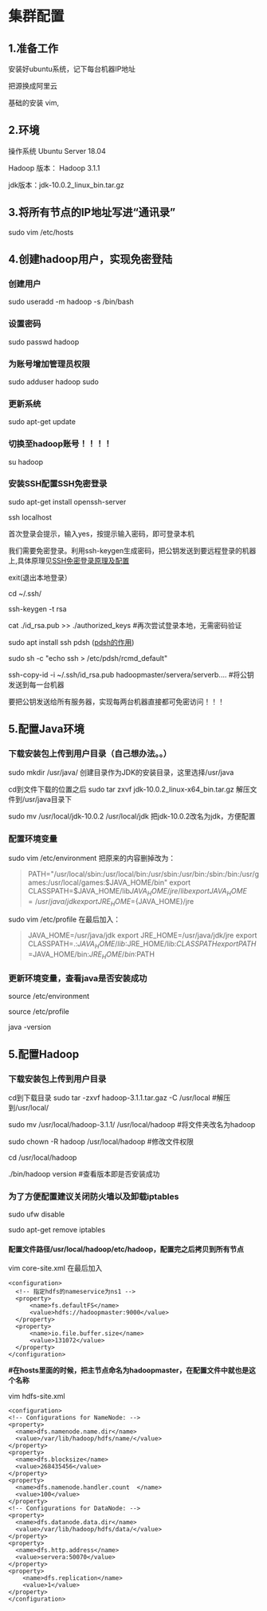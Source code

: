 # 集群配置
## 1.准备工作
安装好ubuntu系统，记下每台机器IP地址

把源换成阿里云

基础的安装 vim,

## 2.环境
操作系统 Ubuntu Server 18.04

Hadoop 版本： Hadoop 3.1.1

jdk版本：jdk-10.0.2_linux_bin.tar.gz

## 3.将所有节点的IP地址写进“通讯录”
sudo vim /etc/hosts

## 4.创建hadoop用户，实现免密登陆

### 创建用户
sudo useradd -m hadoop -s /bin/bash

### 设置密码
sudo passwd hadoop

### 为账号增加管理员权限
sudo adduser hadoop sudo


### 更新系统
sudo apt-get update

### 切换至hadoop账号！！！！
su hadoop

### 安装SSH配置SSH免密登录
sudo apt-get install openssh-server

ssh localhost

首次登录会提示，输入yes，按提示输入密码，即可登录本机

我们需要免密登录。利用ssh-keygen生成密码，把公钥发送到要远程登录的机器上,具体原理见[SSH免密登录原理及配置](https://my.oschina.net/binxin/blog/651565)

exit(退出本地登录）

cd ~/.ssh/

ssh-keygen -t rsa

cat ./id_rsa.pub >> ./authorized_keys #再次尝试登录本地，无需密码验证

sudo apt install ssh pdsh ([pdsh的作用](http://blog.51cto.com/ixdba/1550184))

sudo sh -c "echo ssh > /etc/pdsh/rcmd_default"

ssh-copy-id -i ~/.ssh/id_rsa.pub  hadoopmaster/servera/serverb.... #将公钥发送到每一台机器

要把公钥发送给所有服务器，实现每两台机器直接都可免密访问！！！

## 5.配置Java环境
### 下载安装包上传到用户目录（自己想办法。。）

sudo mkdir /usr/java/ 创建目录作为JDK的安装目录，这里选择/usr/java

cd到文件下载的位置之后
sudo tar zxvf jdk-10.0.2_linux-x64_bin.tar.gz   解压文件到/usr/java目录下

sudo mv /usr/local/jdk-10.0.2 /usr/local/jdk  把jdk-10.0.2改名为jdk，方便配置

### 配置环境变量
sudo vim /etc/environment 把原来的内容删掉改为：


>PATH="/usr/local/sbin:/usr/local/bin:/usr/sbin:/usr/bin:/sbin:/bin:/usr/games:/usr/local/games:$JAVA_HOME/bin" 
export CLASSPATH=$JAVA_HOME/lib$JAVA_HOME/jre/lib 
export JAVA_HOME=/usr/java/jdk 
export JRE_HOME=${JAVA_HOME}/jre

sudo vim /etc/profile 在最后加入：

>JAVA_HOME=/usr/java/jdk
export JRE_HOME=/usr/java/jdk/jre
export CLASSPATH=.:$JAVA_HOME/lib:$JRE_HOME/lib:$CLASSPATH
export PATH=$JAVA_HOME/bin:$JRE_HOME/bin:$PATH

### 更新环境变量，查看java是否安装成功
source /etc/environment

source /etc/profile

java -version

## 5.配置Hadoop
### 下载安装包上传到用户目录

cd到下载目录 sudo tar -zxvf hadoop-3.1.1.tar.gaz -C /usr/local #解压到/usr/local/

sudo mv /usr/local/hadoop-3.1.1/ /usr/local/hadoop #将文件夹改名为hadoop

sudo chown -R hadoop /usr/local/hadoop #修改文件权限

cd /usr/local/hadoop

./bin/hadoop version #查看版本即是否安装成功

### 为了方便配置建议关闭防火墙以及卸载iptables

sudo ufw disable

sudo apt-get remove iptables

#### 配置文件路径/usr/local/hadoop/etc/hadoop，配置完之后拷贝到所有节点

vim core-site.xml 在最后加入

```
<configuration>
  <!-- 指定hdfs的nameservice为ns1 -->
  <property>
      <name>fs.defaultFS</name>
      <value>hdfs://hadoopmaster:9000</value>
  </property>
  <property>
      <name>io.file.buffer.size</name>
      <value>131072</value>
  </property>
</configuration>
```

**#在hosts里面的时候，把主节点命名为hadoopmaster，在配置文件中就也是这个名称**

vim hdfs-site.xml

```
<configuration>
<!-- Configurations for NameNode: -->
<property>
  <name>dfs.namenode.name.dir</name>
  <value>/var/lib/hadoop/hdfs/name/</value>
</property>
<property>
  <name>dfs.blocksize</name>
  <value>268435456</value>
</property>
<property>
  <name>dfs.namenode.handler.count  </name>
  <value>100</value>
</property>
<!-- Configurations for DataNode: -->
<property>
  <name>dfs.datanode.data.dir</name>
  <value>/var/lib/hadoop/hdfs/data/</value>
</property>
<property>
  <name>dfs.http.address</name>
  <value>servera:50070</value>
</property>
<property>
    <name>dfs.replication</name>
    <value>1</value>
</property>
</configuration>
```






